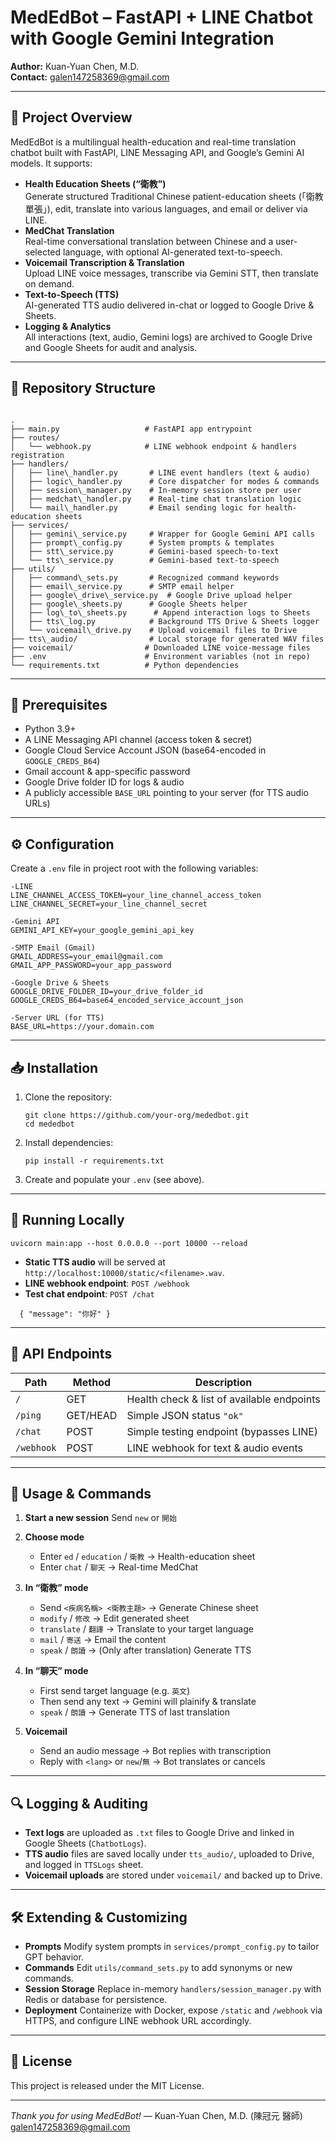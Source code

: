 # MedEdBot – FastAPI + LINE Chatbot with Google Gemini Integration

**Author:** Kuan-Yuan Chen, M.D.  
**Contact:** galen147258369@gmail.com  

---

## 🚀 Project Overview

MedEdBot is a multilingual health-education and real-time translation chatbot built with FastAPI, LINE Messaging API, and Google’s Gemini AI models. It supports:

- **Health Education Sheets (“衛教”)**  
  Generate structured Traditional Chinese patient-education sheets (「衛教單張」), edit, translate into various languages, and email or deliver via LINE.
- **MedChat Translation**  
  Real-time conversational translation between Chinese and a user-selected language, with optional AI-generated text-to-speech.
- **Voicemail Transcription & Translation**  
  Upload LINE voice messages, transcribe via Gemini STT, then translate on demand.
- **Text-to-Speech (TTS)**  
  AI-generated TTS audio delivered in-chat or logged to Google Drive & Sheets.
- **Logging & Analytics**  
  All interactions (text, audio, Gemini logs) are archived to Google Drive and Google Sheets for audit and analysis.

---

## 📂 Repository Structure

~~~

.
├── main.py                   # FastAPI app entrypoint
├── routes/
│   └── webhook.py            # LINE webhook endpoint & handlers registration
├── handlers/
│   ├── line\_handler.py       # LINE event handlers (text & audio)
│   ├── logic\_handler.py      # Core dispatcher for modes & commands
│   ├── session\_manager.py    # In-memory session store per user
│   ├── medchat\_handler.py    # Real-time chat translation logic
│   └── mail\_handler.py       # Email sending logic for health-education sheets
├── services/
│   ├── gemini\_service.py     # Wrapper for Google Gemini API calls
│   ├── prompt\_config.py      # System prompts & templates
│   ├── stt\_service.py        # Gemini-based speech-to-text
│   └── tts\_service.py        # Gemini-based text-to-speech
├── utils/
│   ├── command\_sets.py       # Recognized command keywords
│   ├── email\_service.py      # SMTP email helper
│   ├── google\_drive\_service.py  # Google Drive upload helper
│   ├── google\_sheets.py      # Google Sheets helper
│   ├── log\_to\_sheets.py      # Append interaction logs to Sheets
│   ├── tts\_log.py            # Background TTS Drive & Sheets logger
│   └── voicemail\_drive.py    # Upload voicemail files to Drive
├── tts\_audio/                # Local storage for generated WAV files
├── voicemail/                # Downloaded LINE voice-message files
├── .env                      # Environment variables (not in repo)
└── requirements.txt          # Python dependencies

~~~

---

## 🔧 Prerequisites

- Python 3.9+  
- A LINE Messaging API channel (access token & secret)  
- Google Cloud Service Account JSON (base64-encoded in `GOOGLE_CREDS_B64`)  
- Gmail account & app-specific password  
- Google Drive folder ID for logs & audio  
- A publicly accessible `BASE_URL` pointing to your server (for TTS audio URLs)  

---

## ⚙️ Configuration

Create a `.env` file in project root with the following variables:

~~~
-LINE
LINE_CHANNEL_ACCESS_TOKEN=your_line_channel_access_token
LINE_CHANNEL_SECRET=your_line_channel_secret

-Gemini API
GEMINI_API_KEY=your_google_gemini_api_key

-SMTP Email (Gmail)
GMAIL_ADDRESS=your_email@gmail.com
GMAIL_APP_PASSWORD=your_app_password

-Google Drive & Sheets
GOOGLE_DRIVE_FOLDER_ID=your_drive_folder_id
GOOGLE_CREDS_B64=base64_encoded_service_account_json

-Server URL (for TTS)
BASE_URL=https://your.domain.com
~~~

---

## 📥 Installation

1. Clone the repository:

   ~~~
   git clone https://github.com/your-org/mededbot.git
   cd mededbot
   ~~~

2. Install dependencies:

   ~~~
   pip install -r requirements.txt
   ~~~

3. Create and populate your `.env` (see above).

---

## 🏃 Running Locally

~~~
uvicorn main:app --host 0.0.0.0 --port 10000 --reload
~~~

* **Static TTS audio** will be served at `http://localhost:10000/static/<filename>.wav`.
* **LINE webhook endpoint**: `POST /webhook`
* **Test chat endpoint**: `POST /chat`

~~~
  { "message": "你好" }
~~~

---

## 📍 API Endpoints

| Path       | Method   | Description                                |
| ---------- | -------- | ------------------------------------------ |
| `/`        | GET      | Health check & list of available endpoints |
| `/ping`    | GET/HEAD | Simple JSON status `"ok"`                  |
| `/chat`    | POST     | Simple testing endpoint (bypasses LINE)    |
| `/webhook` | POST     | LINE webhook for text & audio events       |

---

## 💬 Usage & Commands

1. **Start a new session**
   Send `new` or `開始`
2. **Choose mode**

   * Enter `ed` / `education` / `衛教` → Health-education sheet
   * Enter `chat` / `聊天` → Real-time MedChat
3. **In “衛教” mode**

   * Send `<疾病名稱> <衛教主題>` → Generate Chinese sheet
   * `modify` / `修改` → Edit generated sheet
   * `translate` / `翻譯` → Translate to your target language
   * `mail` / `寄送` → Email the content
   * `speak` / `朗讀` → (Only after translation) Generate TTS
4. **In “聊天” mode**

   * First send target language (e.g. `英文`)
   * Then send any text → Gemini will plainify & translate
   * `speak` / `朗讀` → Generate TTS of last translation
5. **Voicemail**

   * Send an audio message → Bot replies with transcription
   * Reply with `<lang>` or `new`/`無` → Bot translates or cancels

---

## 🔍 Logging & Auditing

* **Text logs** are uploaded as `.txt` files to Google Drive and linked in Google Sheets (`ChatbotLogs`).
* **TTS audio** files are saved locally under `tts_audio/`, uploaded to Drive, and logged in `TTSLogs` sheet.
* **Voicemail uploads** are stored under `voicemail/` and backed up to Drive.

---

## 🛠️ Extending & Customizing

* **Prompts**
  Modify system prompts in `services/prompt_config.py` to tailor GPT behavior.
* **Commands**
  Edit `utils/command_sets.py` to add synonyms or new commands.
* **Session Storage**
  Replace in-memory `handlers/session_manager.py` with Redis or database for persistence.
* **Deployment**
  Containerize with Docker, expose `/static` and `/webhook` via HTTPS, and configure LINE webhook URL accordingly.

---

## 📜 License

This project is released under the MIT License.

---

*Thank you for using MedEdBot!*
— Kuan-Yuan Chen, M.D. (陳冠元 醫師)
[galen147258369@gmail.com](mailto:galen147258369@gmail.com)

